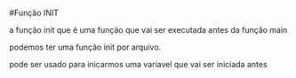 #Função INIT

a função init que é uma função que vai ser executada antes da função main

podemos ter uma função init por arquivo.

pode ser usado para inicarmos uma variavel que vai ser iniciada antes
